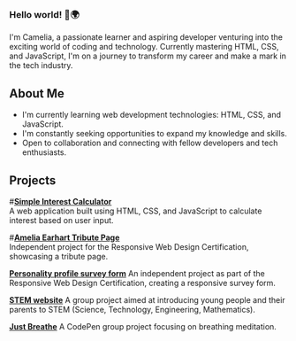 ### Hello world! 👋🌍

I'm Camelia, a passionate learner and aspiring developer venturing into the exciting world of coding and technology.
Currently mastering HTML, CSS, and JavaScript, I'm on a journey to transform my career and make a mark in the tech industry.

## About Me
- I'm currently learning web development technologies: HTML, CSS, and JavaScript.
- I'm constantly seeking opportunities to expand my knowledge and skills.
- Open to collaboration and connecting with fellow developers and tech enthusiasts.


## Projects

#**[Simple Interest Calculator](https://github.com/cameliana/interest-calculator)**<br>
A web application built using HTML, CSS, and JavaScript to calculate interest based on user input.


#**[Amelia Earhart Tribute Page](https://github.com/cameliana/tribute-page)**<br>
Independent project for the Responsive Web Design Certification, showcasing a tribute page.


**[Personality profile survey form](https://github.com/cameliana/form-survey)**
An independent project as part of the Responsive Web Design Certification, creating a responsive survey form.


**[STEM website](https://github.com/cameliana/stem/tree/main)**
A group project aimed at introducing young people and their parents to STEM (Science, Technology, Engineering, Mathematics).


**[Just Breathe](https://codepen.io/cameliana/pen/PoxRXWB)**
A CodePen group project focusing on breathing meditation.


